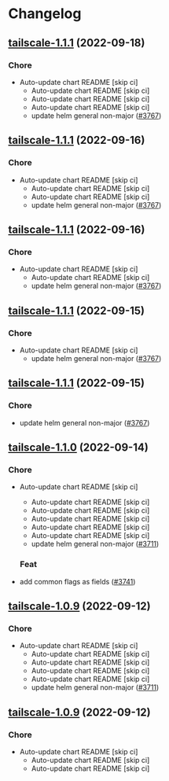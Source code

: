 # Changelog



## [tailscale-1.1.1](https://github.com/truecharts/charts/compare/tailscale-1.1.0...tailscale-1.1.1) (2022-09-18)

### Chore

- Auto-update chart README [skip ci]
  - Auto-update chart README [skip ci]
  - Auto-update chart README [skip ci]
  - Auto-update chart README [skip ci]
  - update helm general non-major ([#3767](https://github.com/truecharts/charts/issues/3767))




## [tailscale-1.1.1](https://github.com/truecharts/charts/compare/tailscale-1.1.0...tailscale-1.1.1) (2022-09-16)

### Chore

- Auto-update chart README [skip ci]
  - Auto-update chart README [skip ci]
  - Auto-update chart README [skip ci]
  - update helm general non-major ([#3767](https://github.com/truecharts/charts/issues/3767))




## [tailscale-1.1.1](https://github.com/truecharts/charts/compare/tailscale-1.1.0...tailscale-1.1.1) (2022-09-16)

### Chore

- Auto-update chart README [skip ci]
  - Auto-update chart README [skip ci]
  - update helm general non-major ([#3767](https://github.com/truecharts/charts/issues/3767))




## [tailscale-1.1.1](https://github.com/truecharts/charts/compare/tailscale-1.1.0...tailscale-1.1.1) (2022-09-15)

### Chore

- Auto-update chart README [skip ci]
  - update helm general non-major ([#3767](https://github.com/truecharts/charts/issues/3767))




## [tailscale-1.1.1](https://github.com/truecharts/charts/compare/tailscale-1.1.0...tailscale-1.1.1) (2022-09-15)

### Chore

- update helm general non-major ([#3767](https://github.com/truecharts/charts/issues/3767))




## [tailscale-1.1.0](https://github.com/truecharts/charts/compare/tailscale-1.0.8...tailscale-1.1.0) (2022-09-14)

### Chore

- Auto-update chart README [skip ci]
  - Auto-update chart README [skip ci]
  - Auto-update chart README [skip ci]
  - Auto-update chart README [skip ci]
  - Auto-update chart README [skip ci]
  - Auto-update chart README [skip ci]
  - update helm general non-major ([#3711](https://github.com/truecharts/charts/issues/3711))

  ### Feat

- add common flags as fields ([#3741](https://github.com/truecharts/charts/issues/3741))




## [tailscale-1.0.9](https://github.com/truecharts/charts/compare/tailscale-1.0.8...tailscale-1.0.9) (2022-09-12)

### Chore

- Auto-update chart README [skip ci]
  - Auto-update chart README [skip ci]
  - Auto-update chart README [skip ci]
  - Auto-update chart README [skip ci]
  - Auto-update chart README [skip ci]
  - update helm general non-major ([#3711](https://github.com/truecharts/charts/issues/3711))




## [tailscale-1.0.9](https://github.com/truecharts/charts/compare/tailscale-1.0.8...tailscale-1.0.9) (2022-09-12)

### Chore

- Auto-update chart README [skip ci]
  - Auto-update chart README [skip ci]
  - Auto-update chart README [skip ci]
